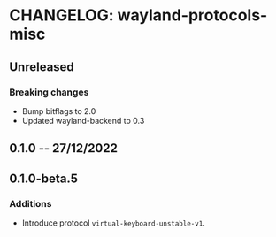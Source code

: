 # CHANGELOG: wayland-protocols-misc

## Unreleased

### Breaking changes

- Bump bitflags to 2.0
- Updated wayland-backend to 0.3

## 0.1.0 -- 27/12/2022

## 0.1.0-beta.5

### Additions

- Introduce protocol `virtual-keyboard-unstable-v1`.
